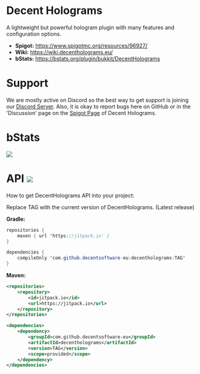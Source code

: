 
# Decent Holograms
A lightweight but powerful hologram plugin with many features and configuration options.

- **Spigot:** https://www.spigotmc.org/resources/96927/
- **Wiki:** https://wiki.decentholograms.eu/
- **bStats:** https://bstats.org/plugin/bukkit/DecentHolograms

# Support
We are mostly active on Discord so the best way to get support is joining our [Discord Server](https://discord.decentsoftware.eu). Also, it is okay to report bugs here on GitHub or in the 'Discussion' page on the [Spigot Page](https://decentholograms.eu) of Decent Holograms.

# bStats
[![](https://bstats.org/signatures/bukkit/DecentHolograms.svg)](https://bstats.org/plugin/bukkit/DecentHolograms)

# API [![](https://jitpack.io/v/decentsoftware-eu/decentholograms.svg)](https://jitpack.io/#decentsoftware-eu/decentholograms)
How to get DecentHolograms API into your project:

Replace TAG with the current version of DecentHolograms. (Latest release)

**Gradle:**
```java
repositories {
    maven { url 'https://jitpack.io' }
}

dependencies {
    compileOnly 'com.github.decentsoftware-eu:decentholograms:TAG'
}
```

**Maven:**
```xml
<repositories>
    <repository>
        <id>jitpack.io</id>
        <url>https://jitpack.io</url>
    </repository>
</repositories>

<dependencies>
    <dependency>
        <groupId>com.github.decentsoftware-eu</groupId>
        <artifactId>decentholograms</artifactId>
        <version>TAG</version>
        <scope>provided</scope>
    </dependency>
</dependencies>
```
